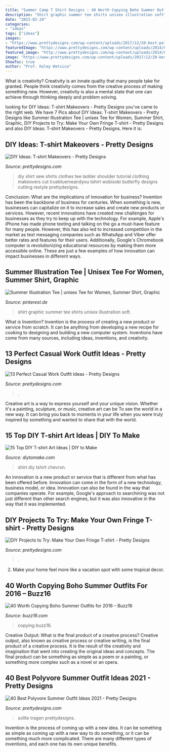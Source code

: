 ```yaml
---
title: "Summer Camp T Shirt Designs : 40 Worth Copying Boho Summer Outfits For 2016 – Buzz16"
description: "Shirt graphic summer tee shirts unisex illustration soft"
date: "2023-02-24"
categories:
- "ideas"
tags: ["ideas"]
images:
- "https://www.prettydesigns.com/wp-content/uploads/2017/12/20-best-polyvore-summer-outfit-ideas-2018-13.jpg"
featuredImage: "https://www.prettydesigns.com/wp-content/uploads/2014/05/No-Sew-Ladder-T-shirt.jpg"
featured_image: "http://www.prettydesigns.com/wp-content/uploads/2014/05/Pretty-Shirt.jpg"
image: "https://www.prettydesigns.com/wp-content/uploads/2017/12/20-best-polyvore-summer-outfit-ideas-2018-13.jpg"
ShowToc: true
author: "Prof. Kaley Watsica"
---
```



What is creativity?
Creativity is an innate quality that many people take for granted. People think creativity comes from the creative process of making something new. However, creativity is also a mental state that one can achieve through thinking deeply and problem solving.

	

		
looking for DIY Ideas: T-shirt Makeovers - Pretty Designs you've came to the right web. We have 7 Pics about DIY Ideas: T-shirt Makeovers - Pretty Designs like Summer Illustration Tee | unisex Tee for Women, Summer Shirt, Graphic, DIY Projects to Try: Make Your Own Fringe T-shirt - Pretty Designs and also DIY Ideas: T-shirt Makeovers - Pretty Designs. Here it is:
		
    
## DIY Ideas: T-shirt Makeovers - Pretty Designs

<img loading=lazy src="https://www.prettydesigns.com/wp-content/uploads/2014/05/No-Sew-Ladder-T-shirt.jpg" onerror="this.onerror=null;this.src='https://tse1.mm.bing.net/th?id=OIP.4fi5myMBIEwVxrIgahbyxgHaO0&amp;pid=15.1';" alt="DIY Ideas: T-shirt Makeovers - Pretty Designs">

_Source: prettydesigns.com_

>diy shirt sew shirts clothes tee ladder shoulder tutorial clothing makeovers cut truebluemeandyou tshirt wobisobi butterfly designs cutting restyle prettydesigns. 

	

Conclusion: What are the implications of innovation for business?
Invention has been the backbone of business for centuries. When something is new, businesses can capitalize on it to increase sales and create new products or services. However, recent innovations have created new challenges for businesses as they try to keep up with the technology. For example, Apple's iPhone has made phone texting and talking on the go a must-have feature for many people. However, this has also led to increased competition in the market as text messaging companies such as WhatsApp and Viber offer better rates and features for their users. Additionally, Google's Chromebook computer is revolutionizing educational resources by making them more accessible online. These are just a few examples of how innovation can impact businesses in different ways.

    
## Summer Illustration Tee | Unisex Tee For Women, Summer Shirt, Graphic

<img loading=lazy src="https://i.pinimg.com/736x/80/f3/a3/80f3a3b767953f3415f1be1424b36ac4.jpg" onerror="this.onerror=null;this.src='https://tse4.mm.bing.net/th?id=OIP.Qsc91_xv5DIMTXhc-T_A4gHaF7&amp;pid=15.1';" alt="Summer Illustration Tee | unisex Tee for Women, Summer Shirt, Graphic">

_Source: pinterest.de_

>shirt graphic summer tee shirts unisex illustration soft. 

	

What is Invention?
Invention is the process of creating a new product or service from scratch. It can be anything from developing a new recipe for cooking to designing and building a new computer system. Inventions have come from many sources, including ideas, inventions, and creativity.

    
## 13 Perfect Casual Work Outfit Ideas - Pretty Designs

<img loading=lazy src="http://www.prettydesigns.com/wp-content/uploads/2016/07/13-perfect-casual-work-outfit-ideas-2.jpg" onerror="this.onerror=null;this.src='https://tse2.mm.bing.net/th?id=OIP.Z5w4im1h5oHeA2Z5MHKPrQHaO2&amp;pid=15.1';" alt="13 Perfect Casual Work Outfit Ideas - Pretty Designs">

_Source: prettydesigns.com_

>. 

	

Creative art is a way to express yourself and your unique vision. Whether it's a painting, sculpture, or music, creative art can be To see the world in a new way. It can bring you back to moments in your life when you were truly inspired by something and wanted to share that with the world.

    
## 15 Top DIY T-shirt Art Ideas | DIY To Make

<img loading=lazy src="http://www.diytomake.com/wp-content/uploads/2017/05/DIY-Chevron-Tshirt.jpg" onerror="this.onerror=null;this.src='https://tse1.mm.bing.net/th?id=OIP.TED9XPh7n8ztCzQ14dMRiwHaKV&amp;pid=15.1';" alt="15 Top DIY T-shirt Art Ideas | DIY to Make">

_Source: diytomake.com_

>shirt diy tshirt chevron. 

	

An innovation is a new product or service that is different from what has been offered before. Innovation can come in the form of a new technology, business model, or idea. Innovation can also be found in the way that companies operate. For example, Google's approach to searchining was not just different than other search engines, but it was also innovative in the way that it was implemented.

    
## DIY Projects To Try: Make Your Own Fringe T-shirt - Pretty Designs

<img loading=lazy src="http://www.prettydesigns.com/wp-content/uploads/2014/05/Pretty-Shirt.jpg" onerror="this.onerror=null;this.src='https://tse4.mm.bing.net/th?id=OIP.FeK_ERFnHr2jt_WYTfYYGgHaL1&amp;pid=15.1';" alt="DIY Projects to Try: Make Your Own Fringe T-shirt - Pretty Designs">

_Source: prettydesigns.com_

>. 

	

2. Make your home feel more like a vacation spot with some tropical decor.

    
## 40 Worth Copying Boho Summer Outfits For 2016 – Buzz16

<img loading=lazy src="https://buzz16.com/wp-content/uploads/2016/01/Worth-Copying-Boho-Summer-Outfits-For-2016-13.jpg" onerror="this.onerror=null;this.src='https://tse3.mm.bing.net/th?id=OIP.sEOhGvIZNTFRT-85bTPnmgHaLH&amp;pid=15.1';" alt="40 Worth Copying Boho Summer Outfits for 2016 – Buzz16">

_Source: buzz16.com_

>copying buzz16. 

	

Creative Output: What is the final product of a creative process?
Creative output, also known as creative process or creative writing, is the final product of a creative process. It is the result of the creativity and imagination that went into creating the original ideas and concepts. The final product can be something as simple as a poem or a painting, or something more complex such as a novel or an opera.

    
## 40 Best Polyvore Summer Outfit Ideas 2021 - Pretty Designs

<img loading=lazy src="https://www.prettydesigns.com/wp-content/uploads/2017/12/20-best-polyvore-summer-outfit-ideas-2018-13.jpg" onerror="this.onerror=null;this.src='https://tse4.mm.bing.net/th?id=OIP.FWq2F7Z9sfei7vbLYHaH6wHaHa&amp;pid=15.1';" alt="40 Best Polyvore Summer Outfit Ideas 2021 - Pretty Designs">

_Source: prettydesigns.com_

>sollte tragen prettydesigns. 

	

Invention is the process of coming up with a new idea. It can be something as simple as coming up with a new way to do something, or it can be something much more complicated. There are many different types of inventions, and each one has its own unique benefits.

